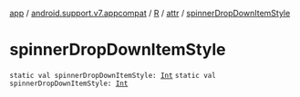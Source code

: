 [app](../../../index.md) / [android.support.v7.appcompat](../../index.md) / [R](../index.md) / [attr](index.md) / [spinnerDropDownItemStyle](.)

# spinnerDropDownItemStyle

`static val spinnerDropDownItemStyle: `[`Int`](https://kotlinlang.org/api/latest/jvm/stdlib/kotlin/-int/index.html)
`static val spinnerDropDownItemStyle: `[`Int`](https://kotlinlang.org/api/latest/jvm/stdlib/kotlin/-int/index.html)